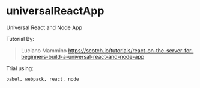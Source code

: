 # universalReactApp
Universal React and Node App


Tutorial By:


>Luciano Mammino
>https://scotch.io/tutorials/react-on-the-server-for-beginners-build-a-universal-react-and-node-app

Trial using:

    babel, webpack, react, node 
